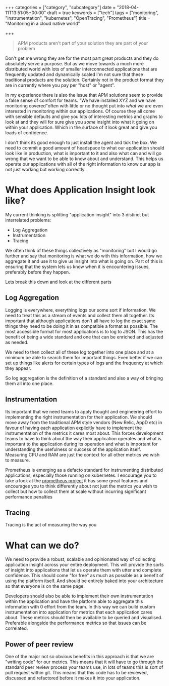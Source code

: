 +++
categories = ["category", "subcategory"]
date = "2018-04-11T13:51:05+00:00"
draft = true
keywords = ["tech"]
tags = ["monitoring", "instrumentation", "kubernetes", "OpenTracing", "Prometheus"]
title = "Monitoring in a cloud native world"

+++
> APM products aren't part of your solution they are part of your problem

Don't get me wrong they are for the most part great products and they do absolutely serve a purpose. But as we move towards a much more distributed world with lots of smaller interconnected applications that are frequently updated and dynamically scaled I'm not sure that these traditional products are the solution. Certainly not in the product format they are in currently where you pay per "host" or "agent". 

In my experience there is also the issue that APM solutions seem to provide a false sense of comfort for teams. "We have installed XYZ and we have monitoring covered"often with little or no thought put into _what_ we are even interested in monitoring within our applications. Of course they all come with sensible defaults and give you lots of interesting metrics and graphs to look at and they will for sure give you _some_ insight into what it going on within your application. Which in the surface of it look great and give you loads of confidence.

I don't think its good enough to just install the agent and tick the box. We need to commit a good amount of headspace to what our application should look like in production, what is important to it and also what can and will go wrong that we want to be able to know about and understand. This helps us operate our applications with all of the right information to know our app is not just working but working correctly.

# What does Application Insight look like?

My current thinking is splitting "application insight" into 3 distinct but interrelated problems:

* Log Aggregation
* Instrumentation
* Tracing

We often think of these things collectively as "monitoring" but I would go further and say that monitoring is what we do with this information, how we aggregate it and use it to give us insight into what is going on. Part of this is ensuring that the system lets us know when it is encountering issues, preferably before they happen.

Lets break this down and look at the different parts

## Log Aggregation

Logging is everywhere, everything logs our some sort if information. We need to treat this as a stream of events and collect them all together. Its important that although applications don't all have to log the exact same things they need to be doing it in as compatible a format as possible. The most accessible format for most applications is to log to JSON. This has the benefit of being a wide standard and one that can be enriched and adjusted as needed.

We need to then collect all of these log together into one place and at a minimum be able to search them for important things. Even better if we can set up things like alerts for certain types of logs and the frequency at which they appear.

So log aggregation is the definition of a standard and also a way of bringing them all into one place.

## Instrumentation

Its important that we need teams to apply thought and engineering effort to implementing the right instrumentation for their application. We should move away from the traditional APM style vendors (New Relic, AppD etc) in favour of having each application explicitly have to implement the instrumentation of the metrics it cares most about. This forces development teams to have to think about the way their application operates and what is important to the application during its operation and what is important for understanding the usefulness or success of the application itself. Measuring CPU and RAM are just the context for all other metrics we wish to measure.

Prometheus is emerging as a defacto standard for instrumenting distributed applications, especially those running on kubernetes. I encourage you to take a look at the [prometheus project](https://prometheus.io) it has some great features and encourages you to think differently about not just the metrics you wish to collect but how to collect them at scale without incurring significant performance penalties

## Tracing

Tracing is the act of measuring the way you 

# What can we do?

We need to provide a robust, scalable and opinionated way of collecting application insight across your entire deployment. This will provide the sorts of insight into applications that let us operate them with utter and complete confidence. This should come "for free" as much as possible as a benefit of using the platform itself. And should be entirely baked into your architecture so that everyone is on the same page.

Developers should also be able to implement their own instrumentation within the application and have the platform able to aggregate this information with 0 effort from the team. In this way we can build custom instrumentation into application for metrics that each application cares about. These metrics should then be available to be queried and visualised. Preferable alongside the performance metrics so that issues can be correlated.

## Power of peer review

One of the major not so obvious benefits in this approach is that we are "writing code" for our metrics. This means that it will have to go through the standard peer review process your teams use, in lots of teams this is sort of pull request within git. This means that this code has to be reviewed, discussed and refactored before it makes it into your application.